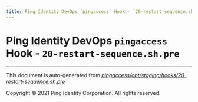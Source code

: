 ```yaml
---
title: Ping Identity DevOps `pingaccess` Hook - `20-restart-sequence.sh.pre`
---
```


# Ping Identity DevOps `pingaccess` Hook - `20-restart-sequence.sh.pre`

---
This document is auto-generated from _[pingaccess/opt/staging/hooks/20-restart-sequence.sh.pre](https://github.com/pingidentity/pingidentity-docker-builds/blob/master/pingaccess/opt/staging/hooks/20-restart-sequence.sh.pre)_

Copyright © 2021 Ping Identity Corporation. All rights reserved.
